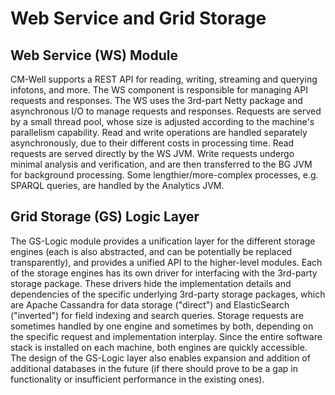 # Web Service and Grid Storage

## Web Service (WS) Module

CM-Well supports a REST API for reading, writing, streaming and querying infotons, and more. The WS component is responsible for managing API requests and responses. The WS uses the 3rd-part Netty package and asynchronous I/O to manage requests and responses. Requests are served by a small thread pool, whose size is adjusted according to the machine's parallelism capability. Read and write operations are handled separately asynchronously, due to their different costs in processing time. Read requests are served directly by the WS JVM. Write requests undergo minimal analysis and verification, and are then transferred to the BG JVM for background processing. Some lengthier/more-complex processes, e.g. SPARQL queries, are handled by the Analytics JVM.

## Grid Storage (GS) Logic Layer

The GS-Logic module provides a unification layer for the different storage engines (each is also abstracted, and can be potentially be replaced transparently), and provides a unified API to the higher-level modules. Each of the storage engines has its own driver for interfacing with the 3rd-party storage package. These drivers hide the implementation details and dependencies of the specific underlying 3rd-party storage packages, which are Apache Cassandra for data storage ("direct") and ElasticSearch ("inverted") for field indexing and search queries. Storage requests are sometimes handled by one engine and sometimes by both, depending on the specific request and implementation interplay. Since the entire software stack is installed on each machine, both engines are quickly accessible. The design of the GS-Logic layer also enables expansion and addition of additional databases in the future (if there should prove to be a gap in functionality or insufficient performance in the existing ones).
